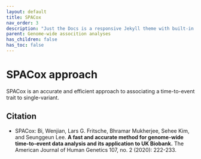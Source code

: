 ```yaml
---
layout: default
title: SPACox
nav_order: 3
description: "Just the Docs is a responsive Jekyll theme with built-in search that is easily customizable and hosted on GitHub Pages."
parent: Genome-wide assocition analyses
has_children: false
has_toc: false
---
```


# SPACox approach 

SPACox is an accurate and efficient approach to associating a time-to-event trait to single-variant.

## Citation

- SPACox: Bi, Wenjian, Lars G. Fritsche, Bhramar Mukherjee, Sehee Kim, and Seunggeun Lee. **A fast and accurate method for genome-wide time-to-event data analysis and its application to UK Biobank.** The American Journal of Human Genetics 107, no. 2 (2020): 222-233.


